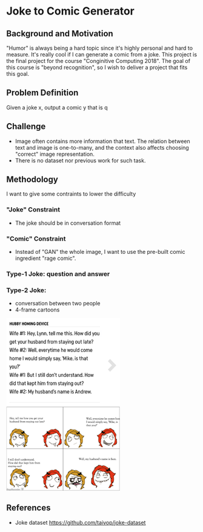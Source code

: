 # Joke to Comic Generator

## Background and Motivation
"Humor" is always being a hard topic since it's highly personal and hard to measure.
It's really cool if I can generate a comic from a joke.
This project is the final project for the course "Conginitive Computing 2018".
The goal of this course is "beyond recognition", so I wish to deliver a project that fits this goal.

## Problem Definition
Given a joke x, output a comic y that is q

## Challenge
- Image often contains more information that text. The relation between text and image is one-to-many, and the context also affects choosing "correct" image representation.
- There is no dataset nor previous work for such task.

## Methodology

I want to give some contraints to lower the difficulty

### "Joke" Constraint
- The joke should be in conversation format

### "Comic" Constraint
- Instead of "GAN" the whole image, I want to use the pre-built comic ingredient "rage comic".

### Type-1 Joke: question and answer

### Type-2 Joke: 
- conversation between two people
- 4-frame cartoons 


<img src="example.png" width="300px" alt="Type-2" class="inline"/>
<img src="joke.png" width="300px" alt="Type-2" class="inline"/>




## References
- Joke dataset https://github.com/taivop/joke-dataset

